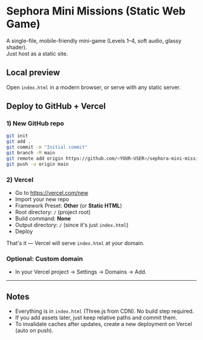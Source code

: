 # Sephora Mini Missions (Static Web Game)

A single-file, mobile-friendly mini-game (Levels 1–4, soft audio, glassy shader).  
Just host as a static site.

## Local preview
Open `index.html` in a modern browser, or serve with any static server.

## Deploy to GitHub + Vercel

### 1) New GitHub repo
```bash
git init
git add .
git commit -m "Initial commit"
git branch -M main
git remote add origin https://github.com/<YOUR-USER>/sephora-mini-missions.git
git push -u origin main
```

### 2) Vercel
- Go to https://vercel.com/new
- Import your new repo
- Framework Preset: **Other** (or **Static HTML**)
- Root directory: `/` (project root)
- Build command: **None**
- Output directory: `/` (since it's just `index.html`)
- Deploy

That's it — Vercel will serve `index.html` at your domain.

### Optional: Custom domain
- In your Vercel project → Settings → Domains → Add.

---

## Notes
- Everything is in `index.html` (Three.js from CDN). No build step required.
- If you add assets later, just keep relative paths and commit them.
- To invalidate caches after updates, create a new deployment on Vercel (auto on push).
